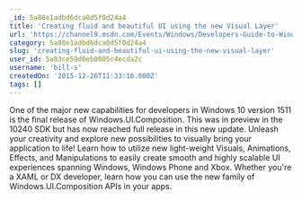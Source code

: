 ```yaml
---
_id: 5a88e1adbd6dca0d5f0d24a4
title: 'Creating fluid and beautiful UI using the new Visual Layer'
url: 'https://channel9.msdn.com/Events/Windows/Developers-Guide-to-Windows-10-Version-1511/Creating-fluid-and-beautiful-UI-using-the-new-Visual-Layer'
category: 5a88e1adbd6dca0d5f0d24a4
slug: 'creating-fluid-and-beautiful-ui-using-the-new-visual-layer'
user_id: 5a83ce59d6eb0005c4ecda2c
username: 'bill-s'
createdOn: '2015-12-26T11:33:16.000Z'
tags: []
---
```


One of the major new capabilities for developers in Windows 10 version 1511 is the final release of Windows.UI.Composition. This was in preview in the 10240 SDK but has now reached full release in this new update. Unleash your creativity and explore new possibilities to visually bring your application to life! Learn how to utilize new light-weight Visuals, Animations, Effects, and Manipulations to easily create smooth and highly scalable UI experiences spanning Windows, Windows Phone and Xbox. Whether you're a XAML or DX developer, learn how you can use the new family of Windows.UI.Composition APIs in your apps.

